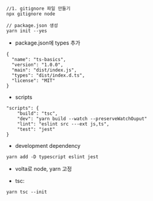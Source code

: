 ```
//1. gitignore 파일 만들기
npx gitignore node

// package.json 생성
yarn init --yes
```

- package.json에 types 추가
```
{
  "name": "ts-basics",
  "version": "1.0.0",
  "main": "dist/index.js",
  "types": "dist/index.d.ts",
  "license": "MIT"
}
```

- scripts
```  
"scripts": {
    "build": "tsc",
    "dev": "yarn build --watch --preserveWatchOuput"
    "lint": "eslint src ---ext js,ts",
    "test": "jest"    
}
```

- development dependency
```
yarn add -D typescript eslint jest
```

- volta로 node, yarn 고정

- tsc: 
```
yarn tsc --init
```